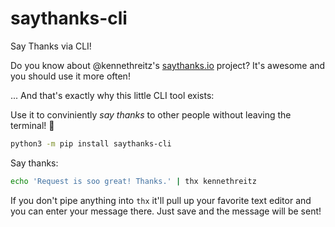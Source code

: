 # saythanks-cli

Say Thanks via CLI!

Do you know about @kennethreitz's [saythanks.io](https://saythanks.io) project?
It's awesome and you should use it more often!

... And that's exactly why this little CLI tool exists:

Use it to conviniently *say thanks* to other people without leaving the terminal! :tada:

```bash
python3 -m pip install saythanks-cli
```

Say thanks:

```bash
echo 'Request is soo great! Thanks.' | thx kennethreitz
```

If you don't pipe anything into `thx` it'll pull up your favorite text editor
and you can enter your message there. Just save and the message will be sent!
